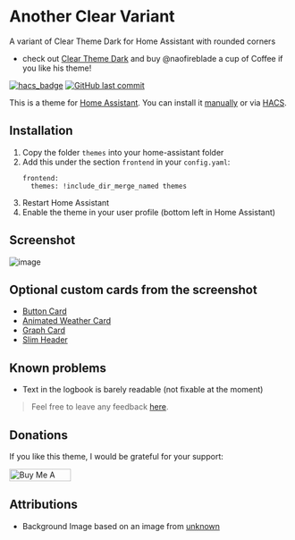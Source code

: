 # Another Clear Variant
A variant of Clear Theme Dark for Home Assistant with rounded corners
- check out [Clear Theme Dark](https://github.com/naofireblade/clear-theme-dark) and buy @naofireblade a cup of Coffee if you like his theme!

[![hacs_badge](https://img.shields.io/badge/HACS-Default-orange.svg)](https://github.com/custom-components/hacs)
[![GitHub last commit](https://img.shields.io/github/last-commit/cdrom1028/another-clear-variant)](https://github.com/cdrom1028/another-clear-variant)

This is a theme for [Home Assistant](https://www.home-assistant.io/). You can install it [manually](#installation) or via [HACS](https://hacs.xyz/).

## Installation

1. Copy the folder `themes` into your home-assistant folder
2. Add this under the section `frontend` in your `config.yaml`:
    ```
    frontend:
      themes: !include_dir_merge_named themes
    ```
3. Restart Home Assistant
4. Enable the theme in your user profile (bottom left in Home Assistant)
 
## Screenshot
![image](https://user-images.githubusercontent.com/12081369/68703769-8b119600-058b-11ea-9cf3-2aa01482e92f.png)

## Optional custom cards from the screenshot
- [Button Card](https://github.com/rodrigofragadf/lovelace-cards/tree/master/tiles-card)
- [Animated Weather Card](https://github.com/bramkragten/custom-ui/tree/master/weather-card)
- [Graph Card](https://github.com/kalkih/mini-graph-card)
- [Slim Header](https://github.com/maykar/compact-custom-header/)

## Known problems
- Text in the logbook is barely readable (not fixable at the moment)

> Feel free to leave any feedback [here](https://github.com/cdrom1028/another-clear-variant/issues).

## Donations
If you like this theme, I would be grateful for your support:

<a href="https://www.buymeacoffee.com/UkeoJiV" target="_blank"><img src="https://cdn.buymeacoffee.com/buttons/default-black.png" alt="Buy Me A Coffee" style="height: 22px !important;width: 110px !important;" ></a>

## Attributions
- Background Image based on an image from [unknown](https://visme.co/blog/simple-backgrounds/)

